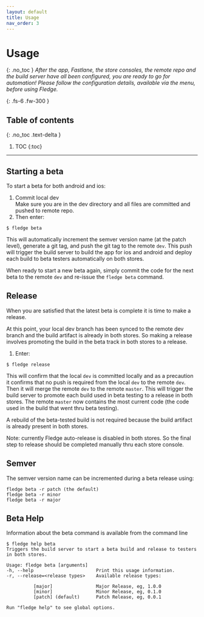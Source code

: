 ```yaml
---
layout: default
title: Usage
nav_order: 3
---
```


# Usage
{: .no_toc }
*After the app, Fastlane, the store consoles, the remote repo and the build server have all been configured, you are ready to go for automation! Please follow the configuration details, available via the menu, before using Fledge.*

{: .fs-6 .fw-300 }

## Table of contents
{: .no_toc .text-delta }

1. TOC
{:toc}

---

## Starting a beta
 
To start a beta for both android and ios:

1. Commit local dev  
Make sure you are in the dev directory and all files are committed and pushed to remote repo.
1. Then enter:
```
$ fledge beta
```
This will automatically increment the semver version name (at the patch level), generate a git tag, and push the git tag to the remote `dev`. This push will trigger the build server to build the app for ios and android and deploy each build to beta testers automatically on both stores.

When ready to start a new beta again, simply commit the code for the next beta to the remote `dev` and re-issue the `fledge beta` command.

## Release
When you are satisfied that the latest beta is complete it is time to make a release. 

At this point, your local dev branch has been synced to the remote dev branch and the build artifact is already in both stores. So making a release involves promoting the build in the beta track in both stores to a release.

1. Enter:
```
$ fledge release
```
This will confirm that the local `dev` is committed locally and as a precaution it confirms that no push is required from the local `dev` to the remote `dev`. Then it will merge the remote `dev` to the remote `master`. This will trigger the build server to promote each build used in beta testing to a release in both stores. The remote `master` now contains the most current code (the code used in the build that went thru beta testing).

A rebuild of the beta-tested build is not required because the build artifact is already present in both stores.

Note: currently Fledge auto-release is disabled in both stores. So the final step to release should be completed manually thru each store console.

## Semver
The semver version name can be incremented during a beta release using:

    fledge beta -r patch (the default)
    fledge beta -r minor
    fledge beta -r major
    
## Beta Help
Information about the beta command is available from the command line
```
$ fledge help beta
Triggers the build server to start a beta build and release to testers in both stores.

Usage: fledge beta [arguments]
-h, --help                       Print this usage information.
-r, --release=<release types>    Available release types:

          [major]                Major Release, eg, 1.0.0
          [minor]                Minor Release, eg, 0.1.0
          [patch] (default)      Patch Release, eg, 0.0.1

Run "fledge help" to see global options.
```